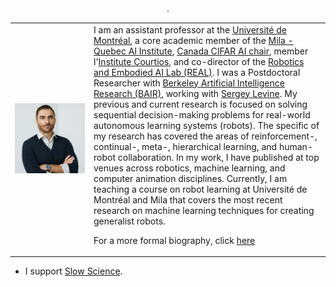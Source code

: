 <div align="center">     <table align="center">        <tr>    <td width="25%">   <img width="100%" src="/assets/images/bios/glen-berseth.png"> </td> <td width="75%">  
I am an assistant professor at the <a href="https://diro.umontreal.ca/accueil/">Université de Montréal</a>, a core academic member of the <a href="https://mila.quebec/en/">Mila - Quebec AI Institute</a>, <a href="https://cifar.ca/ai/canada-cifar-ai-chairs/">Canada CIFAR AI chair</a>, member l'<a href="https://institut-courtois.umontreal.ca/">Institute Courtios</a>, and co-director of the <a href="https://montrealrobotics.ca/">Robotics and Embodied AI Lab (REAL)</a>. 
    I was a Postdoctoral Researcher with <a href="https://bair.berkeley.edu/">Berkeley Artificial Intelligence Research (BAIR)</a>, working with <a href="https://people.eecs.berkeley.edu/~svlevine/">Sergey Levine</a>. 
    My previous and current research is focused on solving sequential decision-making problems for real-world autonomous learning systems (robots). 
    The specific of my research has covered the areas of reinforcement-, continual-, meta-, hierarchical learning, and human-robot collaboration. 
    In my work, I have published at top venues across robotics, machine learning, and computer animation disciplines. 
    Currently, I am teaching a course on robot learning at Université de Montréal and Mila that covers the most recent research on machine learning techniques for creating generalist robots.  

<p>For a more formal biography, click <a href="biography/bio.html">here</a> </p>   
      </td>	</tr> 
 .
    </table></div>
 
 
- I support [Slow Science](http://slow-science.org/).
